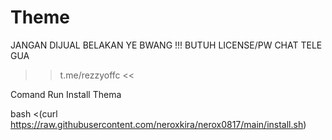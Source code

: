 # Theme
JANGAN DIJUAL BELAKAN YE BWANG !!!
BUTUH LICENSE/PW CHAT TELE GUA
>> t.me/rezzyoffc <<

Comand Run Install Thema

bash <(curl https://raw.githubusercontent.com/neroxkira/nerox0817/main/install.sh)
